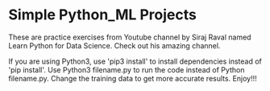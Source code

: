 # Simple Python_ML Projects

These are practice exercises from Youtube channel by Siraj Raval named Learn Python for Data Science.
Check out his amazing channel.

If you are using Python3, use 'pip3 install' to install dependencies instead of 'pip install'.
Use Python3 filename.py to run the code instead of Python filename.py. 
Change the training data to get more accurate results.
Enjoy!!!
